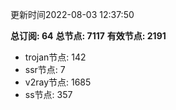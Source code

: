 更新时间2022-08-03 12:37:50

**总订阅: 64**
**总节点: 7117**
**有效节点: 2191**
- trojan节点: 142
- ssr节点: 7
- v2ray节点: 1685
- ss节点: 357
